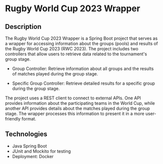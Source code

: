 # Rugby World Cup 2023 Wrapper

## Description

The Rugby World Cup 2023 Wrapper is a Spring Boot project that serves as a wrapper for accessing information about the groups (pools) and results of the Rugby World Cup 2023 (RWC 2023). The project includes two controllers that allow users to retrieve data related to the tournament's group stage.

* Group Controller: Retrieve information about all groups and the results of matches played during the group stage.

* Specific Group Controller: Retrieve detailed results for a specific group during the group stage.

The project uses a REST client to connect to external APIs. One API provides information about the participating teams in the World Cup, while another API provides details about the matches played during the group stage. The wrapper processes this information to present it in a more user-friendly format.


## Technologies
* Java Spring Boot
* JUnit and Mockito for testing
* Deployment: Docker



